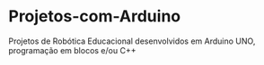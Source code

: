 # Projetos-com-Arduino
Projetos de Robótica Educacional desenvolvidos em Arduino UNO, programação em blocos e/ou C++
